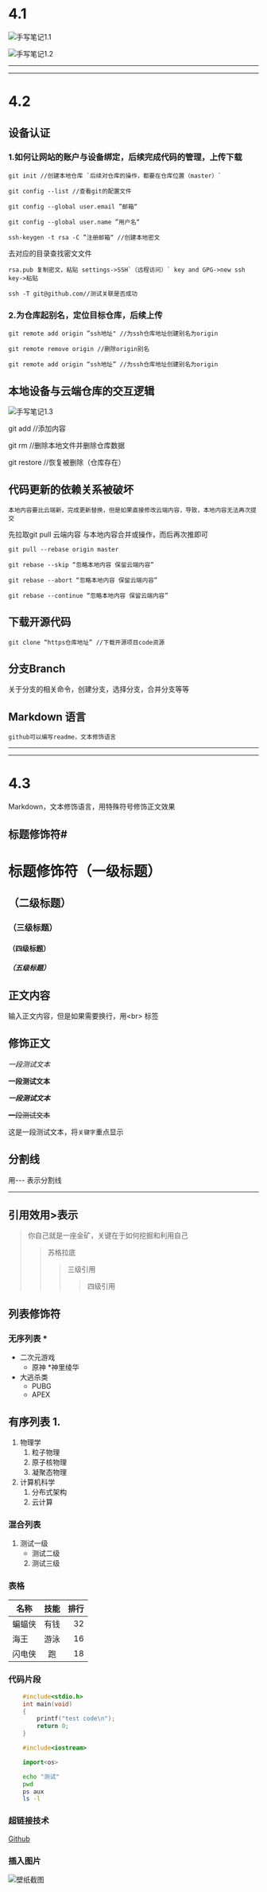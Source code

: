 # 4.1

![手写笔记1.1](C://Users//Honey//Desktop//sxbj1_1.jpg "悬停标题")

![手写笔记1.2](C://Users//Honey//Desktop//sxbj1_2.jpg "悬停标题")

---
---
# 4.2
## 设备认证
### 1.如何让网站的账户与设备绑定，后续完成代码的管理，上传下载
	
	git init //创建本地仓库 `后续对仓库的操作，都要在仓库位置（master）`

	git config --list //查看git的配置文件
	
	git config --global user.email ”邮箱“

	git config --global user.name ”用户名“

	ssh-keygen -t rsa -C ”注册邮箱“ //创建本地密文

去对应的目录查找密文文件

	rsa.pub 复制密文，粘贴 settings->SSH`（远程访问）` key and GPG->new ssh key->粘贴

	ssh -T git@github.com//测试关联是否成功

### 2.为仓库起别名，定位目标仓库，后续上传

	git remote add origin ”ssh地址" //为ssh仓库地址创建别名为origin

	git remote remove origin //删除origin别名

	git remote add origin “ssh地址” //为ssh仓库地址创建别名为origin

## 本地设备与云端仓库的交互逻辑

![手写笔记1.3](C://Users//Honey//Desktop//sxbj1_3.jpg "悬停标题")

git add //添加内容

git rm //删除本地文件并删除仓库数据

git restore //恢复被删除（仓库存在）

## 代码更新的依赖关系被破坏

	本地内容要比云端新，完成更新替换，但是如果直接修改云端内容，导致，本地内容无法再次提交

先拉取git pull 云端内容 与本地内容合并或操作，而后再次推即可

	git pull --rebase origin master

	git rebase --skip “忽略本地内容 保留云端内容”

	git rebase --abort “忽略本地内容 保留云端内容”

	git rebase --continue “忽略本地内容 保留云端内容”

## 下载开源代码

	git clone “https仓库地址” //下载开源项目code资源

## 分支Branch

关于分支的相关命令，创建分支，选择分支，合并分支等等

## Markdown 语言

	github可以编写readme，文本修饰语言

---
---
# 4.3

Markdown，文本修饰语言，用特殊符号修饰正文效果<br>

## 标题修饰符\#

# 标题修饰符（一级标题）
## （二级标题）
### （三级标题）
#### （四级标题）
##### （五级标题）


## 正文内容

   输入正文内容，但是如果需要换行，用\<br\> 标签

## 修饰正文

  *一段测试文本*

  **一段测试文本**

  ***一段测试文本***

  ~~一段测试文本~~

  这是一段测试文本，将`关键字`重点显示

## 分割线

  用\-\-\- 表示分割线

---

## 引用效用\>表示
> 你自己就是一座金矿，关键在于如何挖掘和利用自己
>> 苏格拉底
>>> 三级引用
>>>> 四级引用

## 列表修饰符
### 无序列表 \*
* 二次元游戏
  * 原神
    *神里绫华
* 大逃杀类
  * PUBG
  * APEX

## 有序列表 1.
1. 物理学
   1. 粒子物理
   2. 原子核物理
   3. 凝聚态物理
2. 计算机科学
   1. 分布式架构
   2. 云计算
### 混合列表
1. 测试一级
   * 测试二级
   2. 测试三级

### 表格
名称|技能|排行
--|:--:|--:|
蝙蝠侠|有钱|32
海王|游泳|16
闪电侠|跑|18

### 代码片段

```c
	#include<stdio.h>
	int main(void)
	{
		printf("test code\n");
		return 0;
	}
```

```cpp
	#include<iostream>
```
```python
	import<os>
```
```bash
	echo "测试"
	pwd
	ps aux
	ls -l
```

### 超链接技术

[Github](https://www.github.com "点击访问")

### 插入图片

![壁纸截图](C://Users//Honey//Desktop//1.png "悬停标题")
